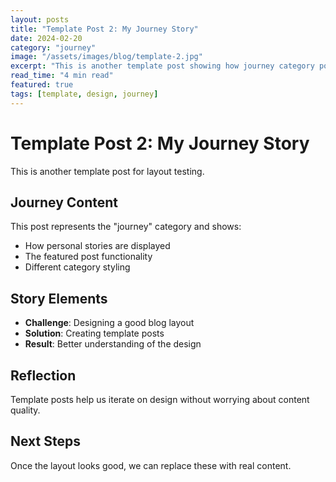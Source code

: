 ```yaml
---
layout: posts
title: "Template Post 2: My Journey Story"
date: 2024-02-20
category: "journey"
image: "/assets/images/blog/template-2.jpg"
excerpt: "This is another template post showing how journey category posts appear in the blog grid layout."
read_time: "4 min read"
featured: true
tags: [template, design, journey]
---
```


# Template Post 2: My Journey Story

This is another template post for layout testing.

## Journey Content

This post represents the "journey" category and shows:
- How personal stories are displayed
- The featured post functionality
- Different category styling

## Story Elements

- **Challenge**: Designing a good blog layout
- **Solution**: Creating template posts
- **Result**: Better understanding of the design

## Reflection

Template posts help us iterate on design without worrying about content quality.

## Next Steps

Once the layout looks good, we can replace these with real content.
